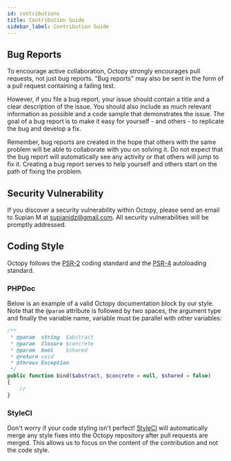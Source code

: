 ```yaml
---
id: contributions
title: Contribution Guide
sidebar_label: Contribution Guide
---
```

## Bug Reports

To encourage active collaboration, Octopy strongly encourages pull requests, not just bug reports. "Bug reports" may also be sent in the form of a pull request containing a failing test.

However, if you file a bug report, your issue should contain a title and a clear description of the issue. You should also include as much relevant information as possible and a code sample that demonstrates the issue. The goal of a bug report is to make it easy for yourself - and others - to replicate the bug and develop a fix.

Remember, bug reports are created in the hope that others with the same problem will be able to collaborate with you on solving it. Do not expect that the bug report will automatically see any activity or that others will jump to fix it. Creating a bug report serves to help yourself and others start on the path of fixing the problem.

## Security Vulnerability

If you discover a security vulnerability within Octopy, please send an email to Supian M at <a href="mailto:supianidz@gmail.com">supianidz@gmail.com</a>. All security vulnerabilities will be promptly addressed.

## Coding Style

Octopy follows the [PSR-2](https://github.com/php-fig/fig-standards/blob/master/accepted/PSR-2-coding-style-guide.md) coding standard and the [PSR-4](https://github.com/php-fig/fig-standards/blob/master/accepted/PSR-4-autoloader.md) autoloading standard.

### PHPDoc

Below is an example of a valid Octopy documentation block by our style. Note that the `@param` attribute is followed by two spaces, the argument type and finally the variable name, variable must be parallel with other variables:

```php
/**
 * @param  string  $abstract
 * @param  Closure $concrete
 * @param  bool    $shared
 * @return void
 * @throws Exception
 */
public function bind($abstract, $concrete = null, $shared = false)
{
    //
}
```

### StyleCI

Don't worry if your code styling isn't perfect! [StyleCI](https://styleci.io/) will automatically merge any style fixes into the Octopy repository after pull requests are merged. This allows us to focus on the content of the contribution and not the code style.
